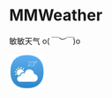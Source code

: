 # MMWeather
敏敏天气    o(*￣︶￣*)o

![](https://github.com/xmydeveloper/MMWeather/blob/master/app/src/main/res/drawable/ic_launcher.png)
